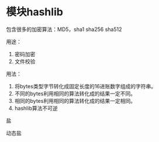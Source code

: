 # 模块hashlib

包含很多的加密算法：MD5，sha1 sha256 sha512

用途：

1. 密码加密
2. 文件校验

用法：

1. 将bytes类型字节转化成固定长度的16进账数字组成的字符串。
2. 不同的bytes利用相同的算法转化成的结果一定不同。
3. 相同的bytes利用相同的算法转化成的结果一定相同。
4. hashlib算法不可逆

盐

动态盐